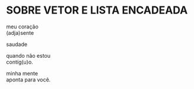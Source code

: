 # SOBRE VETOR E LISTA ENCADEADA

meu coração\
(adja)sente

saudade

quando não estou\
contíg(u)o.

minha mente\
aponta para você.
